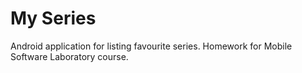 # My Series
Android application for listing favourite series. Homework for Mobile Software Laboratory course.
